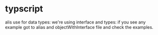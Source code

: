 # typscript

alis use for data types:
we're using interface and types: if you see any example got to alias and objectWithInterface file and check the examples.
